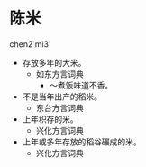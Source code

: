 # 陈米
chen2 mi3
+ 存放多年的大米。
  * 如东方言词典
    - ～煮饭味道不香。
+ 不是当年出产的稻米。
  * 东台方言词典
+ 上年积存的米。
  * 兴化方言词典
+ 上年或多年存放的稻谷碾成的米。
  * 兴化方言词典
